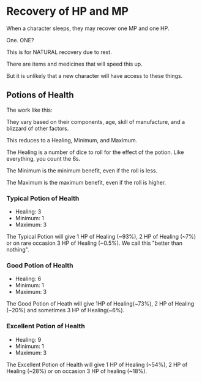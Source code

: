 # Recovery of HP and MP

When a character sleeps, they may recover one MP and one HP.

One. ONE? 

This is for NATURAL recovery due to rest.

There are items and medicines that will speed this up.

But it is unlikely that a new character will have access to these things.

## Potions of Health

The work like this:

They vary based on their components, age, skill of manufacture, and a blizzard of other factors.

This reduces to a Healing, Minimum, and Maximum.

The Healing is a number of dice to roll for the effect of the potion. Like everything, you count the 6s. 

The Minimum is the minimum benefit, even if the roll is less.

The Maximum is the maximum benefit, even if the roll is higher.

### Typical Potion of Health

* Healing: 3
* Minimum: 1
* Maximum: 3

The Typical Potion will give 1 HP of Healing (~93%), 2 HP of Healing (~7%) or on rare occasion 3 HP of Healing (~0.5%). We call this "better than nothing".

### Good Potion of Health

* Healing: 6
* Minimum: 1
* Maximum: 3

The Good Potion of Heath will give 1HP of Healing(~73%), 2 HP of Healing (~20%) and sometimes 3 HP of Healing(~6%).

### Excellent Potion of Health

* Healing: 9
* Minimum: 1
* Maximum: 3

The Excellent Potion of Health will give 1 HP of Healing (~54%), 2 HP of Healing (~28%) or on occasion 3 HP of healing (~18%).

